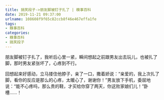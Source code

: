```yaml
---
title: 搞笑段子->朋友脚被钉子扎了 | 糗事百科
date: 2019-11-21 09:37:00
urlname: 108608f9f65c82ccb8f46e467effa1fe
tags: 
- 糗事百科
categories:
- 糗事百科
- 搞笑段子
---
```

朋友脚被钉子扎了，我听后心里一紧，瞬间想起之前跟男友出去玩儿，也被扎了脚，那时男友紧张坏了，心疼到不行。

回想起来好感动，立马搂住他脖子，亲了一口，撒着娇说：“亲爱的，我上次扎了脚，看你的反应是那么的心疼，太暖心了，谢谢你！”男友放下手机，委屈地说：“能不心疼吗，那么贵的鞋，才买给你穿了两天，你这败家娘们儿！”卧槽……！


